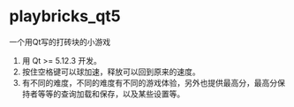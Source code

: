 # playbricks_qt5

一个用Qt写的打砖块的小游戏

1. 用 Qt >= 5.12.3 开发。
2. 按住空格键可以球加速，释放可以回到原来的速度。
3. 有不同的难度，不同的难度有不同的游戏体验，另外也提供最高分，最高分保持者等等的查询加载和保存，以及某些设置等。
